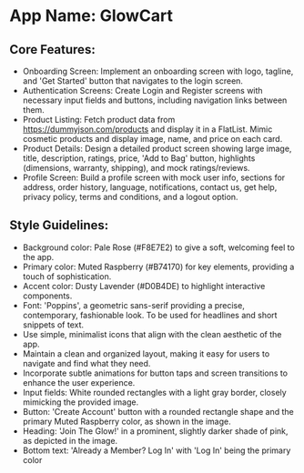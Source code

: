 # **App Name**: GlowCart

## Core Features:

- Onboarding Screen: Implement an onboarding screen with logo, tagline, and 'Get Started' button that navigates to the login screen.
- Authentication Screens: Create Login and Register screens with necessary input fields and buttons, including navigation links between them.
- Product Listing: Fetch product data from https://dummyjson.com/products and display it in a FlatList. Mimic cosmetic products and display image, name, and price on each card.
- Product Details: Design a detailed product screen showing large image, title, description, ratings, price, 'Add to Bag' button, highlights (dimensions, warranty, shipping), and mock ratings/reviews.
- Profile Screen: Build a profile screen with mock user info, sections for address, order history, language, notifications, contact us, get help, privacy policy, terms and conditions, and a logout option.

## Style Guidelines:

- Background color: Pale Rose (#F8E7E2) to give a soft, welcoming feel to the app.
- Primary color: Muted Raspberry (#B74170) for key elements, providing a touch of sophistication.
- Accent color: Dusty Lavender (#D0B4DE) to highlight interactive components.
- Font: 'Poppins', a geometric sans-serif providing a precise, contemporary, fashionable look. To be used for headlines and short snippets of text.
- Use simple, minimalist icons that align with the clean aesthetic of the app.
- Maintain a clean and organized layout, making it easy for users to navigate and find what they need.
- Incorporate subtle animations for button taps and screen transitions to enhance the user experience.
- Input fields: White rounded rectangles with a light gray border, closely mimicking the provided image.
- Button: 'Create Account' button with a rounded rectangle shape and the primary Muted Raspberry color, as shown in the image.
- Heading: 'Join The Glow!' in a prominent, slightly darker shade of pink, as depicted in the image.
- Bottom text: 'Already a Member? Log In' with 'Log In' being the primary color